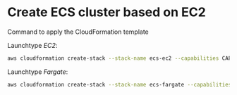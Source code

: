 # Create ECS cluster based on EC2

Command to apply the CloudFormation template

Launchtype _EC2_:  

```bash
aws cloudformation create-stack --stack-name ecs-ec2 --capabilities CAPABILITY_IAM --template-body file://./ecs-cluster-ec2.yml
```

Launchtype _Fargate_:  

```bash
aws cloudformation create-stack --stack-name ecs-fargate --capabilities CAPABILITY_IAM --template-body file://./ecs-cluster-fargate.yml
```
